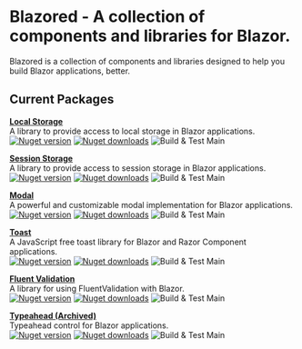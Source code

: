 # Blazored - A collection of components and libraries for Blazor.
Blazored is a collection of components and libraries designed to help you build Blazor applications, better.

## Current Packages

**[Local Storage](https://github.com/Blazored/LocalStorage)** <br> 
A library to provide access to local storage in Blazor applications. <br>
[![Nuget version](https://img.shields.io/nuget/v/blazored.localstorage.svg?logo=nuget)](https://www.nuget.org/packages/Blazored.LocalStorage/)
[![Nuget downloads](https://img.shields.io/nuget/dt/Blazored.LocalStorage?logo=nuget)](https://www.nuget.org/packages/Blazored.LocalStorage/)
![Build & Test Main](https://github.com/Blazored/LocalStorage/workflows/Build%20&%20Test%20Main/badge.svg)

**[Session Storage](https://github.com/Blazored/SessionStorage)** <br>
A library to provide access to session storage in Blazor applications. <br>
[![Nuget version](https://img.shields.io/nuget/v/Blazored.SessionStorage.svg?logo=nuget)](https://www.nuget.org/packages/Blazored.SessionStorage/)
[![Nuget downloads](https://img.shields.io/nuget/dt/Blazored.SessionStorage?logo=nuget)](https://www.nuget.org/packages/Blazored.SessionStorage/)
![Build & Test Main](https://github.com/Blazored/SessionStorage/workflows/Build%20&%20Test%20Main/badge.svg)

**[Modal](https://github.com/Blazored/Modal)** <br>
A powerful and customizable modal implementation for Blazor applications. <br>
[![Nuget version](https://img.shields.io/nuget/v/Blazored.Modal.svg?logo=nuget)](https://www.nuget.org/packages/Blazored.Modal/)
[![Nuget downloads](https://img.shields.io/nuget/dt/Blazored.Modal?logo=nuget)](https://www.nuget.org/packages/Blazored.Modal/)
![Build & Test Main](https://github.com/Blazored/Modal/workflows/Build%20&%20Test%20Main/badge.svg)

**[Toast](https://github.com/Blazored/Toast)** <br>
A JavaScript free toast library for Blazor and Razor Component applications. <br>
[![Nuget version](https://img.shields.io/nuget/v/Blazored.Toast.svg?logo=nuget)](https://www.nuget.org/packages/Blazored.Toast/)
[![Nuget downloads](https://img.shields.io/nuget/dt/Blazored.Toast?logo=nuget)](https://www.nuget.org/packages/Blazored.Toast/)
![Build & Test Main](https://github.com/Blazored/Toast/workflows/Build%20&%20Test%20Main/badge.svg)

**[Fluent Validation](https://github.com/Blazored/FluentValidation)** <br>
A library for using FluentValidation with Blazor. <br>
[![Nuget version](https://img.shields.io/nuget/v/Blazored.FluentValidation.svg?logo=nuget)](https://www.nuget.org/packages/Blazored.FluentValidation/)
[![Nuget downloads](https://img.shields.io/nuget/dt/Blazored.FluentValidation?logo=nuget)](https://www.nuget.org/packages/Blazored.FluentValidation/)
![Build & Test Main](https://github.com/Blazored/FluentValidation/workflows/Build%20&%20Test%20Main/badge.svg)

**[Typeahead (Archived)](https://github.com/Blazored/Typeahead)** <br>
Typeahead control for Blazor applications. <br>
[![Nuget version](https://img.shields.io/nuget/v/Blazored.Typeahead.svg?logo=nuget)](https://www.nuget.org/packages/Blazored.Typeahead/)
[![Nuget downloads](https://img.shields.io/nuget/dt/Blazored.Typeahead?logo=nuget)](https://www.nuget.org/packages/Blazored.Typeahead/)
![Build & Test Main](https://github.com/Blazored/Typeahead/workflows/Build%20&%20Test%20Main/badge.svg)
